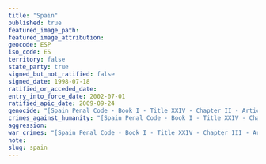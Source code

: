 ```yaml
---
title: "Spain"
published: true
featured_image_path:
featured_image_attribution:
geocode: ESP
iso_code: ES
territory: false
state_party: true
signed_but_not_ratified: false
signed_date: 1998-07-18
ratified_or_acceded_date:
entry_into_force_date: 2002-07-01
ratified_apic_date: 2009-09-24
genocide: "[Spain Penal Code - Book I - Title XXIV - Chapter II - Article 607](https://iccdb.hrlc.net/data/doc/706/keyword/46/)"
crimes_against_humanity: "[Spain Penal Code - Book I - Title XXIV - Chapter II Bis - Article 607 bis](https://iccdb.hrlc.net/data/doc/706/keyword/13/)"
aggression:
war_crimes: "[Spain Penal Code - Book I - Title XXIV - Chapter III - Articles 608-614 bis](https://iccdb.hrlc.net/data/doc/706/keyword/145/)"
note:
slug: spain
---
```

